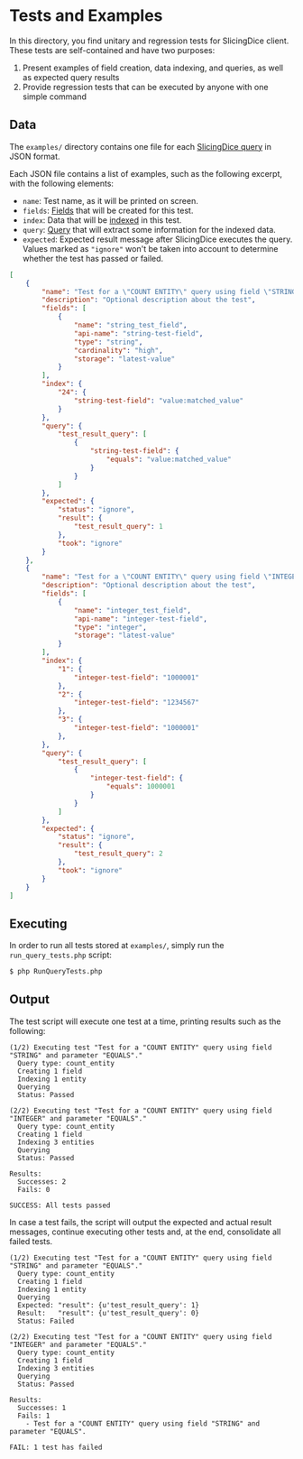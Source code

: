 # Tests and Examples

In this directory, you find unitary and regression tests for SlicingDice client. These tests are self-contained and have two purposes:

1. Present examples of field creation, data indexing, and queries, as well as expected query results
2. Provide regression tests that can be executed by anyone with one simple command

## Data
The `examples/` directory contains one file for each [SlicingDice query](http://panel.slicingdice.com/docs/#data-querying) in JSON format.

Each JSON file contains a list of examples, such as the following excerpt, with the following elements:

* `name`: Test name, as it will be printed on screen.
* `fields`: [Fields](http://panel.slicingdice.com/docs/#data-modeling-fields) that will be created for this test.
* `index`: Data that will be [indexed](http://panel.slicingdice.com/docs/#data-indexing) in this test.
* `query`: [Query](http://panel.slicingdice.com/docs/#data-querying) that will extract some information for the indexed data.
* `expected`: Expected result message after SlicingDice executes the query. Values marked as `"ignore"` won't be taken into account to determine whether the test has passed or failed.

```json
[
    {
        "name": "Test for a \"COUNT ENTITY\" query using field \"STRING\" and parameter \"EQUALS\".",
        "description": "Optional description about the test",
        "fields": [
            {
                "name": "string_test_field",
                "api-name": "string-test-field",
                "type": "string",
                "cardinality": "high",
                "storage": "latest-value"
            }
        ],
        "index": {
            "24": {
                "string-test-field": "value:matched_value"
            }
        },
        "query": {
            "test_result_query": [
                {
                    "string-test-field": {
                        "equals": "value:matched_value"
                    }
                }
            ]
        },
        "expected": {
            "status": "ignore",
            "result": {
                "test_result_query": 1
            },
            "took": "ignore"
        }
    },
    {
        "name": "Test for a \"COUNT ENTITY\" query using field \"INTEGER\" and parameter \"EQUALS\".",
        "description": "Optional description about the test",
        "fields": [
            {
                "name": "integer_test_field",
                "api-name": "integer-test-field",
                "type": "integer",
                "storage": "latest-value"
            }
        ],
        "index": {
            "1": {
                "integer-test-field": "1000001"
            },
            "2": {
                "integer-test-field": "1234567"
            },
            "3": {
                "integer-test-field": "1000001"
            },
        },
        "query": {
            "test_result_query": [
                {
                    "integer-test-field": {
                        "equals": 1000001
                    }
                }
            ]
        },
        "expected": {
            "status": "ignore",
            "result": {
                "test_result_query": 2
            },
            "took": "ignore"
        }
    }
]
```

## Executing

In order to run all tests stored at `examples/`, simply run the `run_query_tests.php` script:

```bash
$ php RunQueryTests.php
```

## Output

The test script will execute one test at a time, printing results such as the following:

```
(1/2) Executing test "Test for a "COUNT ENTITY" query using field "STRING" and parameter "EQUALS"."
  Query type: count_entity
  Creating 1 field
  Indexing 1 entity
  Querying
  Status: Passed

(2/2) Executing test "Test for a "COUNT ENTITY" query using field "INTEGER" and parameter "EQUALS"."
  Query type: count_entity
  Creating 1 field
  Indexing 3 entities
  Querying
  Status: Passed

Results:
  Successes: 2
  Fails: 0

SUCCESS: All tests passed
```

In case a test fails, the script will output the expected and actual result messages, continue executing other tests and, at the end, consolidate all failed tests.

```
(1/2) Executing test "Test for a "COUNT ENTITY" query using field "STRING" and parameter "EQUALS"."
  Query type: count_entity
  Creating 1 field
  Indexing 1 entity
  Querying
  Expected: "result": {u'test_result_query': 1}
  Result:   "result": {u'test_result_query': 0}
  Status: Failed

(2/2) Executing test "Test for a "COUNT ENTITY" query using field "INTEGER" and parameter "EQUALS"."
  Query type: count_entity
  Creating 1 field
  Indexing 3 entities
  Querying
  Status: Passed

Results:
  Successes: 1
  Fails: 1
    - Test for a "COUNT ENTITY" query using field "STRING" and parameter "EQUALS".

FAIL: 1 test has failed
```
